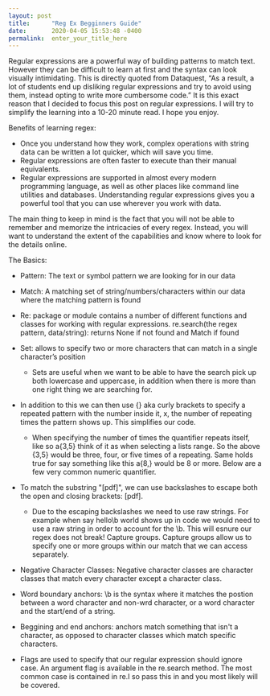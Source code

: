 ```yaml
---
layout: post
title:      "Reg Ex Begginners Guide"
date:       2020-04-05 15:53:48 -0400
permalink:  enter_your_title_here
---
```



Regular expressions are a powerful way of building patterns to match text. However they can be difficult to learn at first and the syntax can look visually intimidating. This is directly quoted from Dataquest, “As a result, a lot of students end up disliking regular expressions and try to avoid using them, instead opting to write more cumbersome code.” It is this exact reason that I decided to focus this post on regular expressions. I will try to simplify the learning into a 10-20 minute read. I hope you enjoy. 

Benefits of learning regex:  
* Once you understand how they work, complex operations with string data can be written a lot quicker, which will save you time.  
* Regular expressions are often faster to execute than their manual equivalents.
* Regular expressions are supported in almost every modern programming language, as well as other places like command line utilities and databases. Understanding regular expressions gives you a powerful tool that you can use wherever you work with data.

The main thing to keep in mind is the fact that you will not be able to remember and memorize the intricacies of every regex. Instead, you will want to understand the extent of the capabilities and know where to look for the details online.

The Basics:  

* Pattern: The text or symbol pattern we are looking for in our data  
* Match: A matching set of string/numbers/characters within our data where the matching pattern is found  
* Re: package or module contains a number of different functions and classes for working with regular expressions.
	re.search(the regex pattern, data/string): returns None if not found and Match if found  
* Set: allows to specify two or more characters that can match in a single character’s position    

     * Sets are useful when we want to be able to have the search pick up both lowercase and uppercase, in addition when there is more than one right thing we are searching for. 
* In addition to this we can then use {} aka curly brackets to specify a repeated pattern with the number inside it, x, the number of repeating times the pattern shows up. This simplifies our code.  

     * When specifying the number of times the quantifier repeats itself, like so a{3,5} think of it as when selecting a lists range. So the above {3,5} would be three, four, or five times of a repeating. Same holds true for say something like this a{8,} would be 8 or more. Below are a few very common numeric quantifier.  

* To match the substring "[pdf]", we can use backslashes to escape both the open and closing brackets: \[pdf\].  

     * Due to the escaping backslashes we need to use raw strings. For example when say hello\b world shows up in code we would need to use a raw string in order to account for the \b. This will esnure our regex does not break!
Capture groups. Capture groups allow us to specify one or more groups within our match that we can access separately.  

* Negative Character Classes: Negative character classes are character classes that match every character except a character class.   

* Word boundary anchors: \b is the syntax where it matches the postion between a word character and non-wrd character, or a word character and the start/end of a string.   
 
* Beggining and end anchors: anchors match something that isn't a character, as opposed to character classes which match specific characters.  

* Flags are used to specify that our regular expression should ignore case. An argument flag is available in the re.search method. The most common case is contained in re.I so pass this in and you most likely will be covered.  

